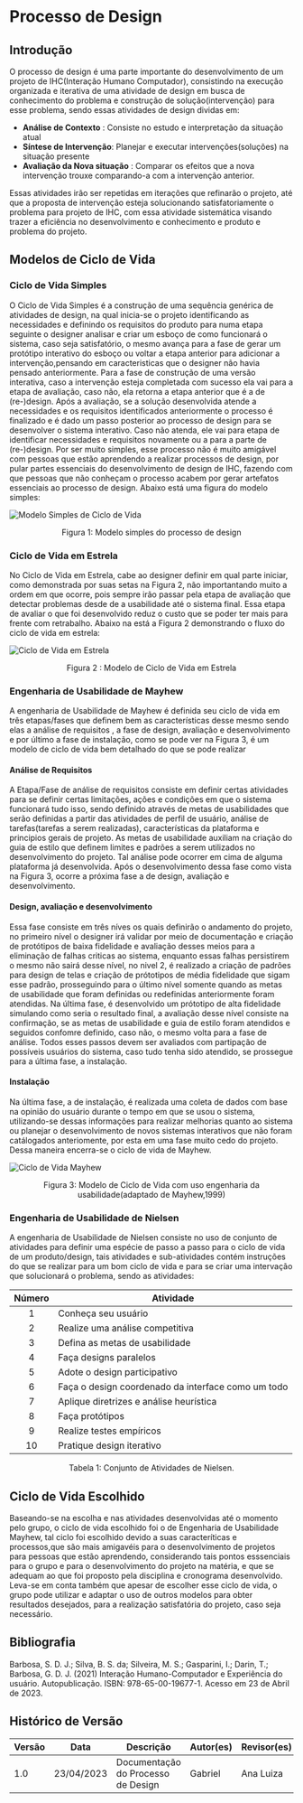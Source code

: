 # Processo de Design

## Introdução

O processo de design é uma parte importante do desenvolvimento de um projeto de IHC(Interação Humano Computador), consistindo na execução organizada e iterativa de uma atividade de design em busca de conhecimento do problema e construção de solução(intervenção) para esse problema, sendo essas atividades de design dividas em:

- **Análise de Contexto** : Consiste no estudo e interpretação da situação atual
- **Síntese de Intervenção**: Planejar e executar intervenções(soluções) na situação presente
- **Avaliação da Nova situação** : Comparar os efeitos que a nova intervenção trouxe comparando-a com a intervenção anterior.

Essas atividades irão ser repetidas em iterações que refinarão o projeto, até que a proposta de intervenção esteja solucionando satisfatoriamente o problema para projeto de IHC, com essa atividade sistemática visando trazer a eficiência no desenvolvimento e conhecimento e produto e problema do projeto.

## Modelos de Ciclo de Vida

### Ciclo de Vida Simples

O Ciclo de Vida Simples é a construção de uma sequência genérica de atividades de design, na qual inicia-se o projeto identificando as necessidades e definindo os requisitos do produto para numa etapa seguinte o designer analisar e criar um esboço de como funcionará o sistema, caso seja satisfatório, o mesmo avança para a fase de gerar um protótipo interativo do esboço ou voltar a etapa anterior para adicionar a intervenção,pensando em caracteristicas que o designer não havia pensado anteriormente. Para a fase de construção de uma versão interativa, caso a intervenção esteja completada com sucesso ela vai para a etapa de avaliação, caso não, ela retorna a etapa anterior que é a de (re-)design. Após a avaliação, se a solução desenvolvida atende a necessidades e os requisitos identificados anteriormente o processo é finalizado e é dado um passo posterior ao processo de design para se desenvolver o sistema interativo. Caso não atenda, ele vai para  etapa de identificar necessidades e requisitos novamente ou a para a parte de (re-)design. Por ser muito simples, esse processo não é muito amigável com pessoas que estão aprendendo a realizar processos de design, por pular partes essenciais do desenvolvimento de design de IHC, fazendo com que pessoas que não conheçam o processo acabem por gerar artefatos essenciais ao processo de design. Abaixo está uma figura do modelo simples:


![Modelo Simples de Ciclo de Vida](../images/cicloSimples.png)

<div style="text-align: center">
    <p> Figura 1: Modelo simples do processo de design</p>
</div>

### Ciclo de Vida em Estrela

No Ciclo de Vida em Estrela, cabe ao designer definir em qual parte iniciar, como demonstrada por suas setas na Figura 2, não importantando muito a ordem em que ocorre, pois sempre irão passar pela etapa de avaliação que detectar problemas desde de a usabilidade até o sistema final. Essa etapa de avaliar o que foi desenvolvido reduz o custo que se poder ter mais para frente com retrabalho. Abaixo na está a Figura 2 demonstrando o fluxo do ciclo de vida em estrela:

![Ciclo de Vida em Estrela](../images/cicloEstrela.png)

<div style="text-align: center">
    <p> Figura 2 : Modelo de Ciclo de Vida em Estrela</p>
</div>

### Engenharia de Usabilidade de Mayhew

A engenharia de Usabilidade de Mayhew é definida seu ciclo de vida em três etapas/fases que definem bem as características desse mesmo sendo elas a análise de requisitos , a fase de design, avaliação e desenvolvimento e por último a fase de instalação, como se pode ver na Figura 3, é um modelo de ciclo de vida bem detalhado do que se pode realizar

#### **Análise de Requisitos**

A Etapa/Fase de análise de requisitos consiste em definir certas atividades para se definir certas limitações, ações e condições em que o sistema funcionará tudo isso, sendo definido através de metas de usabilidades que serão definidas a partir das atividades de perfil de usuário, análise de tarefas(tarefas a serem realizadas), características da plataforma e principios gerais de projeto. As metas de usabilidade auxiliam na criação do guia de estilo que definem limites e padrões a serem utilizados no desenvolvimento do projeto. Tal análise pode ocorrer em cima de alguma plataforma já desenvolvida. Após o desenvolvimento dessa fase como vista na Figura 3, ocorre a próxima fase a de design, avaliação e desenvolvimento.

#### **Design, avaliação e desenvolvimento**

Essa fase consiste em três níves os quais definirão o andamento do projeto, no primeiro nível o designer irá validar por meio de documentação e criação de protótipos de baixa fidelidade e avaliação desses meios para a eliminação de falhas criticas ao sistema, enquanto essas falhas persistirem o mesmo não sairá desse nível, no nivel 2, é realizado a criação de padrões para design de telas e criação de prótotipos de média fidelidade que sigam esse padrão, prosseguindo para o último nível somente quando as metas de usabilidade que foram definidas ou redefinidas anteriormente foram atendidas. Na última fase, é desenvolvido um prótotipo de alta fidelidade simulando como seria o resultado final, a avaliação desse nível consiste na confirmação, se as metas de usabilidade e guia de estilo foram atendidos e seguidos confomre definido, caso não, o mesmo volta para a fase de análise. Todos esses passos devem ser avaliados com partipação de possíveis usuários do sistema, caso tudo tenha sido atendido, se prossegue para a última fase, a instalação.

#### **Instalação**

Na última fase, a de instalação, é realizada uma coleta de dados com base na opinião do usuário durante o tempo em que se usou o sistema, utilizando-se dessas informações para realizar melhorias quanto ao sistema ou planejar o desenvolvimento de novos sistemas interativos que não foram catálogados anteriomente, por esta em uma fase muito cedo do projeto. Dessa maneira encerra-se o ciclo de vida de Mayhew.


![Ciclo de Vida Mayhew](../images/cicloMayhew.png)

<div style="text-align: center">
<p>Figura 3: Modelo de Ciclo de Vida com uso engenharia da usabilidade(adaptado de Mayhew,1999)</p>
</div>

### Engenharia de Usabilidade de Nielsen

A engenharia de Usabilidade de Nielsen consiste no uso de conjunto de atividades para definir uma espécie de passo a passo para o ciclo de vida de um produto/design, tais atividades e sub-atividades contém instruções do que se realizar para um bom ciclo de vida e para se criar uma intervação que solucionará o problema, sendo as atividades:

| Número | Atividade                                           |
| :-----: | --------------------------------------------------- |
|    1    | Conheça seu usuário                               |
|    2    | Realize uma análise competitiva                    |
|    3    | Defina as metas de usabilidade                      |
|    4    | Faça designs paralelos                             |
|    5    | Adote o design participativo                        |
|    6    | Faça o design coordenado da interface como um todo |
|    7    | Aplique diretrizes e análise heurística           |
|    8    | Faça protótipos                                   |
|    9    | Realize testes empíricos                           |
|   10   | Pratique design iterativo                           |

<div style="text-align: center">
    <p> Tabela 1: Conjunto de Atividades de Nielsen.</p>
</div>

## Ciclo de Vida Escolhido

Baseando-se na escolha e nas atividades desenvolvidas até o momento pelo grupo, o ciclo de vida escolhido foi o de Engenharia de Usabilidade Mayhew, tal ciclo foi escolhido devido a suas caracteríticas e processos,que são mais amigavéis para o desenvolvimento de projetos para pessoas que estão aprendendo, considerando tais pontos esssenciais para o grupo e para o desenvolvimento do projeto na matéria, e que se adequam ao que foi proposto pela disciplina e cronograma desenvolvido. Leva-se em conta também que apesar de escolher esse ciclo de vida, o grupo pode utilizar e adaptar o uso de outros modelos para obter resultados desejados, para a realização satisfatória do projeto, caso seja necessário.

## Bibliografia

Barbosa, S. D. J.; Silva, B. S. da; Silveira, M. S.; Gasparini, I.; Darin, T.; Barbosa, G. D. J. (2021)
Interação Humano-Computador e Experiência do usuário. Autopublicação. ISBN: 978-65-00-19677-1. Acesso em 23 de Abril de 2023.

## Histórico de Versão

| Versão | Data       | Descrição                          | Autor(es) | Revisor(es) |
| ------- | ---------- | ------------------------------------ | --------- | ----------- |
| 1.0     | 23/04/2023 | Documentação do Processo de Design | Gabriel   | Ana Luiza   |
